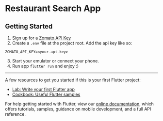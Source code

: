 # Restaurant Search App
## Getting Started

1. Sign up for a [Zomato API Key](https://developers.zomato.com/api)
2. Create a `.env` file at the project root. Add the api key like so:
```
ZOMATO_API_KEY=<your-api-key>
```
3. Start your emulator or connect your phone.
4. Run app `flutter run` and enjoy :)

---

A few resources to get you started if this is your first Flutter project:

- [Lab: Write your first Flutter app](https://flutter.dev/docs/get-started/codelab)
- [Cookbook: Useful Flutter samples](https://flutter.dev/docs/cookbook)

For help getting started with Flutter, view our
[online documentation](https://flutter.dev/docs), which offers tutorials,
samples, guidance on mobile development, and a full API reference.
